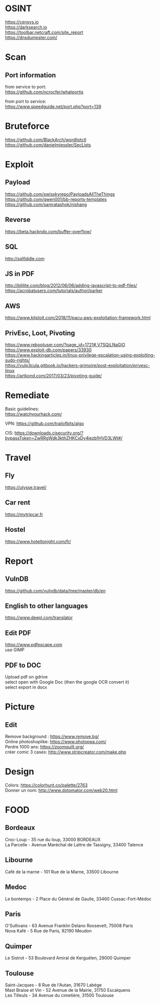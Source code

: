 # OSINT
https://censys.io  
https://darksearch.io  
https://toolbar.netcraft.com/site_report  
https://dnsdumpster.com/  

# Scan

## Port information
from service to port:  
https://github.com/ncrocfer/whatportis

from port to service:  
https://www.speedguide.net/port.php?port=139

# Bruteforce
https://github.com/BlackArch/wordlistctl  
https://github.com/danielmiessler/SecLists  

# Exploit
## Payload
https://github.com/swisskyrepo/PayloadsAllTheThings  
https://github.com/gwen001/bb-reports-templates  
https://github.com/samratashok/nishang  

## Reverse
https://beta.hackndo.com/buffer-overflow/  

## SQL
http://sqlfiddle.com  

## JS in PDF
http://bililite.com/blog/2012/06/06/adding-javascript-to-pdf-files/  
https://acrobatusers.com/tutorials/author/parker

## AWS
https://www.kitploit.com/2018/11/pacu-aws-exploitation-framework.html

## PrivEsc, Loot, Pivoting
https://www.rebootuser.com/?page_id=1721#.V7SQiLNaGlO  
https://www.exploit-db.com/papers/33930  
https://www.hackingarticles.in/linux-privilege-escalation-using-exploiting-sudo-rights/  
https://vulp3cula.gitbook.io/hackers-grimoire/post-exploitation/privesc-linux  
https://artkond.com/2017/03/23/pivoting-guide/  

# Remediate
Basic guidelines:   
https://watchyourhack.com/  

VPN: https://github.com/trailofbits/algo  
  
CIS: https://downloads.cisecurity.org/?bypassToken=ZwRRgWdk3kthZHKCxDy4jezb1HVD3LWt#/  

# Travel
## Fly
https://ulysse.travel/  

## Car rent
https://mytripcar.fr  

## Hostel
https://www.hoteltonight.com/fr/  

# Report
## VulnDB
https://github.com/vulndb/data/tree/master/db/en

## English to other languages
https://www.deepl.com/translator

## Edit PDF
https://www.pdfescape.com  
use GIMP  

## PDF to DOC
Upload pdf on gdrive  
select open with Google Doc (then the google OCR convert it)  
select export in docx  

# Picture
## Edit
Remove background : https://www.remove.bg/  
Online photoshoplike: https://www.photopea.com/  
Perdre 1000 ans: https://zoomquilt.org/  
créer comic 3 cases: http://www.stripcreator.com/make.php  

# Design
Colors: https://colorhunt.co/palette/2763  
Donner un nom: http://www.dotomator.com/web20.html  


# FOOD

## Bordeaux
Croc-Loup - 35 rue du loup, 33000 BORDEAUX  
La Parcelle - Avenue Maréchal de Lattre de Tassigny, 33400 Talence  

## Libourne
Café de la marne - 101 Rue de la Marne, 33500 Libourne  

## Medoc
Le bontemps - 2 Place du Général de Gaulle, 33460 Cussac-Fort-Médoc  

## Paris
O'Sullivans - 63 Avenue Franklin Delano Roosevelt, 75008 Paris  
Nova Kafé - 5 Rue de Paris, 92190 Meudon  

## Quimper
Le Sistrot - 53 Boulevard Amiral de Kerguélen, 29000 Quimper  

## Toulouse
Saint-Jacques - 8 Rue de l'Autan, 31670 Labège  
Mast Braise et Vin - 52 Avenue de la Mairie, 31750 Escalquens  
Les Tilleuls - 34 Avenue du cimetière, 31500 Toulouse  
